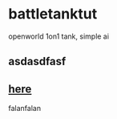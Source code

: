 # battletanktut

openworld 1on1 tank, simple ai

## asdasdfasf

[here](https://www.youtube.com/watch?v=TouoJSqA-pQ)
---
falanfalan